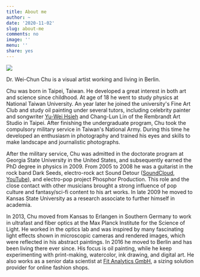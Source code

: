 ```yaml
---
title: About me
author: ~
date: '2020-11-02'
slug: about-me
comments: no
image: ''
menu: ''
share: yes
---
```


![](/images/profile/profile_pic_5_cherry.jpg)

Dr. Wei-Chun Chu is a visual artist working and living in Berlin.

Chu was born in Taipei, Taiwan. He developed a great interest in both art and science since childhood. At age of 18 he went to study physics at National Taiwan University. An year later he joined the university's Fine Art Club and study oil painting under several tutors, including celebrity painter and songwriter [Yu-Wei Hsieh](https://w.wiki/i6g) and Chang-Lun Lin of the Rembrandt Art Studio in Taipei. After finishing the undergraduate program, Chu took the compulsory military service in Taiwan's National Army. During this time he developed an enthusiasm in photography and trained his eyes and skills to make landscape and journalistic photographs.

After the military service, Chu was admitted in the doctorate program at Georgia State University in the United States, and subsequently earned the PhD degree in physics in 2009. From 2005 to 2008 he was a guitarist in the rock band Dark Seeds, electro-rock act Sound Detour ([SoundCloud](https://soundcloud.com/sounddetour), [YouTube](https://www.youtube.com/user/SoundDetour)), and electro-pop project Phosphor Production. This role and the close contact with other musicians brought a strong influence of pop culture and fantasy/sci-fi content to his art works. In late 2009 he moved to Kansas State University as a research associate to further himself in academia.

In 2013, Chu moved from Kansas to Erlangen in Southern Germany to work in ultrafast and fiber optics at the Max Planck Institute for the Science of Light. He worked in the optics lab and was inspired by many fascinating light effects shown in microscopic cameras and rendered images, which were reflected in his abstract paintings. In 2016 he moved to Berlin and has been living there ever since. His focus is oil painting, while he keep experimenting with print-making, watercolor, ink drawing, and digital art. He also works as a senior data scientist at [Fit Analytics GmbH](https://www.fitanalytics.com/), a sizing solution provider for online fashion shops.
